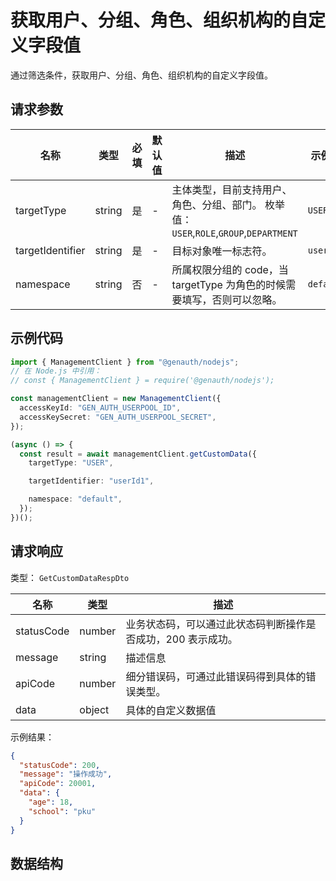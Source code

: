 # 获取用户、分组、角色、组织机构的自定义字段值

<!--
  警告⚠️：
  不要直接修改该文档，
  https://github.com/Authing/authing-docs-factory
  使用该项目进行生成
-->

<LastUpdated />

通过筛选条件，获取用户、分组、角色、组织机构的自定义字段值。

## 请求参数

| 名称             | 类型   | 必填 | 默认值 | 描述                                                                                  | 示例值    |
| ---------------- | ------ | ---- | ------ | ------------------------------------------------------------------------------------- | --------- |
| targetType       | string | 是   | -      | 主体类型，目前支持用户、角色、分组、部门。 枚举值：`USER`,`ROLE`,`GROUP`,`DEPARTMENT` | `USER`    |
| targetIdentifier | string | 是   | -      | 目标对象唯一标志符。                                                                  | `userId1` |
| namespace        | string | 否   | -      | 所属权限分组的 code，当 targetType 为角色的时候需要填写，否则可以忽略。               | `default` |

## 示例代码

```ts
import { ManagementClient } from "@genauth/nodejs";
// 在 Node.js 中引用：
// const { ManagementClient } = require('@genauth/nodejs');

const managementClient = new ManagementClient({
  accessKeyId: "GEN_AUTH_USERPOOL_ID",
  accessKeySecret: "GEN_AUTH_USERPOOL_SECRET",
});

(async () => {
  const result = await managementClient.getCustomData({
    targetType: "USER",

    targetIdentifier: "userId1",

    namespace: "default",
  });
})();
```

## 请求响应

类型： `GetCustomDataRespDto`

| 名称       | 类型   | 描述                                                         |
| ---------- | ------ | ------------------------------------------------------------ |
| statusCode | number | 业务状态码，可以通过此状态码判断操作是否成功，200 表示成功。 |
| message    | string | 描述信息                                                     |
| apiCode    | number | 细分错误码，可通过此错误码得到具体的错误类型。               |
| data       | object | 具体的自定义数据值                                           |

示例结果：

```json
{
  "statusCode": 200,
  "message": "操作成功",
  "apiCode": 20001,
  "data": {
    "age": 18,
    "school": "pku"
  }
}
```

## 数据结构
